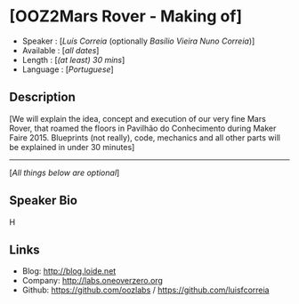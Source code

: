 [OOZ2Mars Rover - Making of]
========================

* Speaker   : [*Luís Correia* (optionally *Basílio Vieira* *Nuno Correia*)]
* Available : [*all dates*] 
* Length    : [*(at least) 30 mins*]
* Language  : [*Portuguese*]

Description
-----------

[We will explain the idea, concept and execution of our very fine Mars Rover, that roamed the floors in Pavilhão do Conhecimento during Maker Faire 2015. Blueprints (not really), code, mechanics and all other parts will be explained in under 30 minutes]

---------------
[*All things below are optional*]

Speaker Bio
-----------

H

Links
-----

* Blog: http://blog.loide.net
* Company: http://labs.oneoverzero.org
* Github: https://github.com/oozlabs / https://github.com/luisfcorreia
